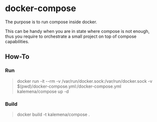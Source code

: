 # docker-compose

The purpose is to run compose inside docker.

This can be handy when you are in state where compose is not enough, thus you require to orchestrate a small project on top of compose capabilities.

## How-To

### Run

> docker run -it --rm -v /var/run/docker.sock:/var/run/docker.sock -v $(pwd)/docker-compose.yml:/docker-compose.yml kalemena/compose up -d

### Build

> docker build -t kalemena/compose .


